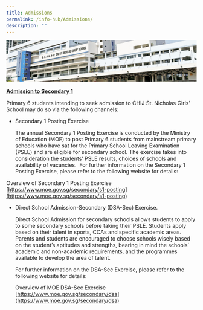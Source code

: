 ```yaml
---
title: Admissions
permalink: /info-hub/Admissions/
description: ""
---
```

![](/images/Admissions_v2.jpg)


<u><b>Admission to Secondary 1</b></u> 

  

Primary 6 students intending to seek admission to CHIJ St. Nicholas Girls’ School may do so via the following channels: 

*   Secondary 1 Posting Exercise 
	 
	 The annual Secondary 1 Posting Exercise is conducted by the Ministry of Education (MOE) to post Primary 6 students from mainstream primary schools who have sat for the Primary School Leaving Examination (PSLE) and are eligible for secondary school. The exercise takes into consideration the students’ PSLE results, choices of schools and availability of vacancies.  
For further information on the Secondary 1 Posting Exercise, please refer to the following website for details:  

Overview of Secondary 1 Posting Exercise   
[https://www.moe.gov.sg/secondary/s1-posting](https://www.moe.gov.sg/secondary/s1-posting)  
  
*   Direct School Admission-Secondary (DSA-Sec) Exercise. 


	Direct School Admission for secondary schools allows students to apply to some secondary schools before taking their PSLE. Students apply based on their talent in sports, CCAs and specific academic areas. Parents and students are encouraged to choose schools wisely based on the student’s aptitudes and strengths, bearing in mind the schools’ academic and non-academic requirements, and the programmes available to develop the area of talent.  
	
	For further information on the DSA-Sec Exercise, please refer to the following website for details:   
	
	Overview of MOE DSA-Sec Exercise  
	[https://www.moe.gov.sg/secondary/dsa](https://www.moe.gov.sg/secondary/dsa)